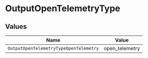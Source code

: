 # OutputOpenTelemetryType


## Values

| Name                                   | Value                                  |
| -------------------------------------- | -------------------------------------- |
| `OutputOpenTelemetryTypeOpenTelemetry` | open_telemetry                         |